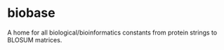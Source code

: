 # biobase
A home for all biological/bioinformatics constants from protein strings to BLOSUM matrices.
